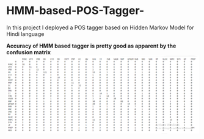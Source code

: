 # HMM-based-POS-Tagger-
In this project I deployed a POS tagger based on Hidden Markov Model for Hindi language

**Accuracy of HMM based tagger is pretty good as apparent by the confusion matrix**
![Alt Text](Confusion-matrix.PNG)
